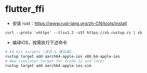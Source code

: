 # flutter_ffi
- 安装 rust：https://www.rust-lang.org/zh-CN/tools/install

```
curl --proto '=https' --tlsv1.2 -sSf https://sh.rustup.rs | sh
```

- 编译iOS，按需执行下述命令

```bash
# 64 bit targets (真机 & 模拟器):
rustup target add aarch64-apple-ios x86_64-apple-ios
# New simulator target for Xcode 12 and later
rustup target add aarch64-apple-ios-sim
```
